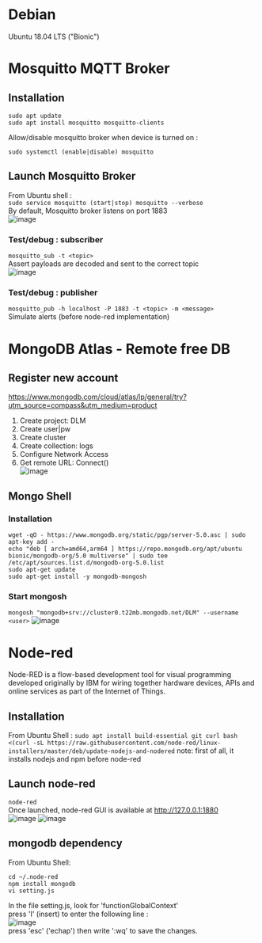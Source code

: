 # Debian
Ubuntu 18.04 LTS ("Bionic")</br>

# Mosquitto MQTT Broker
## Installation
```
sudo apt update
sudo apt install mosquitto mosquitto-clients
```
Allow/disable mosquitto broker when device is turned on :
```
sudo systemctl (enable|disable) mosquitto
```

## Launch Mosquitto Broker
From Ubuntu shell :</br>
`
sudo service mosquitto (start|stop)
mosquitto --verbose
`</br>
By default, Mosquitto broker listens on port 1883</br>
![image](https://user-images.githubusercontent.com/92402906/145909476-255130fd-8a60-49ff-90b9-9c56cf0c27c1.png)

### Test/debug : subscriber
`
mosquitto_sub -t <topic>
`</br>
Assert payloads are decoded and sent to the correct topic</br>
![image](https://user-images.githubusercontent.com/92402906/145909582-9008eafe-5ee4-4a29-b871-891bf18a2abe.png)

### Test/debug : publisher
`
mosquitto_pub -h localhost -P 1883 -t <topic> -m <message>
`</br>
Simulate alerts (before node-red implementation)

# MongoDB Atlas - Remote free DB
## Register new account
https://www.mongodb.com/cloud/atlas/lp/general/try?utm_source=compass&utm_medium=product</br>
1. Create project: DLM</br>
2. Create user|pw</br>
3. Create cluster</br>
4. Create collection: logs</br>
5. Configure Network Access</br>
6. Get remote URL: Connect()</br>
![image](https://user-images.githubusercontent.com/92402906/145913907-7bf96ffb-2282-4085-bcd0-21da38af67cb.png)

## Mongo Shell
### Installation
```
wget -qO - https://www.mongodb.org/static/pgp/server-5.0.asc | sudo apt-key add -
echo "deb [ arch=amd64,arm64 ] https://repo.mongodb.org/apt/ubuntu bionic/mongodb-org/5.0 multiverse" | sudo tee /etc/apt/sources.list.d/mongodb-org-5.0.list
sudo apt-get update
sudo apt-get install -y mongodb-mongosh
```
### Start mongosh
`
mongosh "mongodb+srv://cluster0.t22mb.mongodb.net/DLM" --username <user>
`
![image](https://user-images.githubusercontent.com/92402906/145914954-4f443ea4-1477-43fa-92fc-f8a9e92d0b2a.png)

# Node-red
Node-RED is a flow-based development tool for visual programming developed originally by IBM for wiring together hardware devices, APIs and online services as part of the Internet of Things.
## Installation
From Ubuntu Shell :
`
sudo apt install build-essential git curl
bash <(curl -sL https://raw.githubusercontent.com/node-red/linux-installers/master/deb/update-nodejs-and-nodered
`
note: first of all, it installs nodejs and npm before node-red

## Launch node-red
`
node-red
`</br>
Once launched, node-red GUI is available at http://127.0.0.1:1880</br>
![image](https://user-images.githubusercontent.com/92402906/145910656-a3c22296-c4e6-49f4-b55b-87cbc03fee32.png)
![image](https://user-images.githubusercontent.com/92402906/145910698-e2a593fd-7ace-461e-b717-7a13f579e601.png)

## mongodb dependency
From Ubuntu Shell:
```
cd ~/.node-red
npm install mongodb
vi setting.js
```
In the file setting.js, look for 'functionGlobalContext'</br>
press 'I' (insert) to enter the following line :</br>
![image](https://user-images.githubusercontent.com/92402906/145914616-90a45305-d4ed-4094-b27f-6d4569384ff0.png)</br>
press 'esc' ('echap') then write ':wq' to save the changes.
